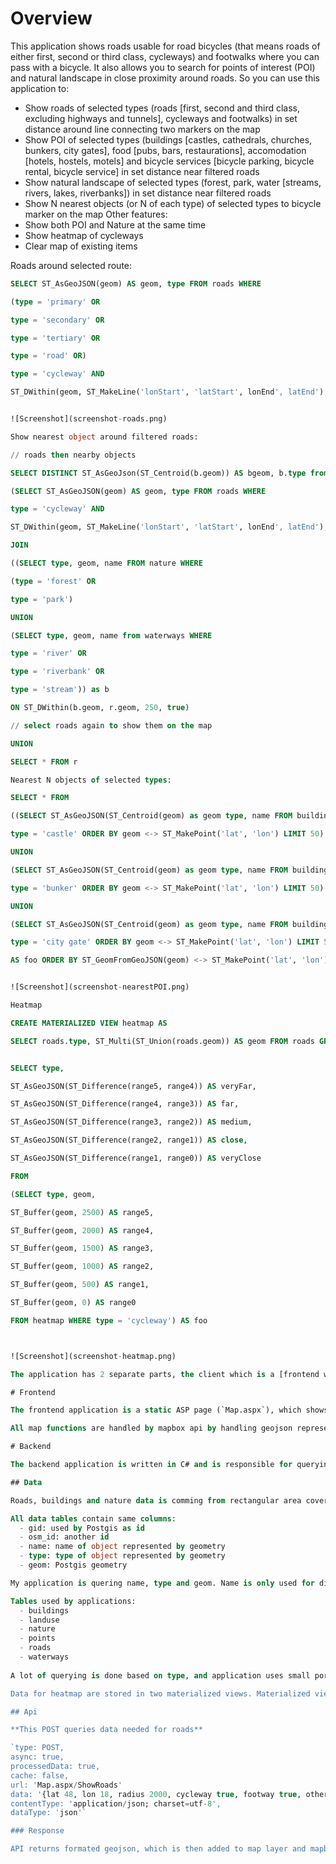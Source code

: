 # Overview

This application shows roads usable for road bicycles (that means roads of either first, second or third class, cycleways) and footwalks where you can pass with a bicycle. It also allows you to search for points of interest (POI) and natural landscape in close proximity around roads. So you can use this application to:

- Show roads of selected types (roads [first, second and third class, excluding highways and tunnels], cycleways and footwalks) in set distance around line connecting two markers on the map
- Show POI of selected types (buildings [castles, cathedrals, churches, bunkers, city gates], food [pubs, bars, restaurations], accomodation [hotels, hostels, motels] and bicycle services [bicycle parking, bicycle rental, bicycle service] in set distance near filtered roads
- Show natural landscape of selected types (forest, park, water [streams, rivers, lakes, riverbanks]) in set distance near filtered roads
- Show N nearest objects (or N of each type) of selected types to bicycle marker on the map
Other features:
- Show both POI and Nature at the same time
- Show heatmap of cycleways
- Clear map of existing items

Roads around selected route:
```SQL
SELECT ST_AsGeoJSON(geom) AS geom, type FROM roads WHERE

(type = 'primary' OR

type = 'secondary' OR

type = 'tertiary' OR

type = 'road' OR)

type = 'cycleway' AND

ST_DWithin(geom, ST_MakeLine('lonStart', 'latStart', lonEnd', latEnd'), 2000, true)```


![Screenshot](screenshot-roads.png)

Show nearest object around filtered roads:

// roads then nearby objects

SELECT DISTINCT ST_AsGeoJson(ST_Centroid(b.geom)) AS bgeom, b.type from

(SELECT ST_AsGeoJSON(geom) AS geom, type FROM roads WHERE

type = 'cycleway' AND

ST_DWithin(geom, ST_MakeLine('lonStart', 'latStart', lonEnd', latEnd'), 2000, true)) AS r

JOIN

((SELECT type, geom, name FROM nature WHERE

(type = 'forest' OR

type = 'park')

UNION

(SELECT type, geom, name from waterways WHERE

type = 'river' OR

type = 'riverbank' OR

type = 'stream')) as b

ON ST_DWithin(b.geom, r.geom, 250, true)

// select roads again to show them on the map

UNION

SELECT * FROM r

Nearest N objects of selected types:

SELECT * FROM

((SELECT ST_AsGeoJSON(ST_Centroid(geom) as geom type, name FROM buildings WHERE

type = 'castle' ORDER BY geom <-> ST_MakePoint('lat', 'lon') LIMIT 50)

UNION

(SELECT ST_AsGeoJSON(ST_Centroid(geom) as geom type, name FROM buildings WHERE

type = 'bunker' ORDER BY geom <-> ST_MakePoint('lat', 'lon') LIMIT 50)

UNION

(SELECT ST_AsGeoJSON(ST_Centroid(geom) as geom type, name FROM buildings WHERE

type = 'city gate' ORDER BY geom <-> ST_MakePoint('lat', 'lon') LIMIT 50))

AS foo ORDER BY ST_GeomFromGeoJSON(geom) <-> ST_MakePoint('lat', 'lon') LIMIT 50


![Screenshot](screenshot-nearestPOI.png)

Heatmap

CREATE MATERIALIZED VIEW heatmap AS

SELECT roads.type, ST_Multi(ST_Union(roads.geom)) AS geom FROM roads GROUP BY roads.type


SELECT type,

ST_AsGeoJSON(ST_Difference(range5, range4)) AS veryFar,

ST_AsGeoJSON(ST_Difference(range4, range3)) AS far,

ST_AsGeoJSON(ST_Difference(range3, range2)) AS medium,

ST_AsGeoJSON(ST_Difference(range2, range1)) AS close,

ST_AsGeoJSON(ST_Difference(range1, range0)) AS veryClose

FROM

(SELECT type, geom,

ST_Buffer(geom, 2500) AS range5,

ST_Buffer(geom, 2000) AS range4,

ST_Buffer(geom, 1500) AS range3,

ST_Buffer(geom, 1000) AS range2,

ST_Buffer(geom, 500) AS range1,

ST_Buffer(geom, 0) AS range0

FROM heatmap WHERE type = 'cycleway') AS foo



![Screenshot](screenshot-heatmap.png)

The application has 2 separate parts, the client which is a [frontend web application](#frontend) using mapbox API and mapbox.js and the [backend application](#backend) written in [ASP.NET](https://www.asp.net/), with data provided by PostGIS extension of Postgres. The frontend application communicates with backend using a [REST API](#api).

# Frontend

The frontend application is a static ASP page (`Map.aspx`), which shows a mapbox.js widget. It is displaying roads, buildings and natural landscape. Colors used for this objects are selected to be intuitive (dark green for forests, dark blue for water covered areas), and since most of this colors are dark, map style is mapbox.light for better contrast. This map already contains all roads and streets drawn with white color, so application is not drawing whole road net, only selected types to highlight them.

All map functions are handled by mapbox api by handling geojson representing what application needs to show. This geojson is provided by backend. Only frontent functionality is moving markers around the map and gathering input trough the form on the left side. Form is separated to logic subparts by highliting groups of elemenents required for each type of query. For form styles is used [Bootstrap](https://getbootstrap.com/).

# Backend

The backend application is written in C# and is responsible for querying geo data, formatting the geojson and data for the sidebar panel.

## Data

Roads, buildings and nature data is comming from rectangular area covering aproximately Bratislava district from Open Street Maps. Compressed, this was more than 1.2GB and the webpage does not allow to download more. Standard tool for importing osm data to Postres, 'osm2pgsl' is not up to date for Windows. Some functions have changed names inn newest version of Postgis, so this tool is trying to use non existing functions. For this reason, I used QGis, opensource application for drawing GIS maps. This application allows importing of osm data and saving them as Shapefile, which can be imported to Postgres with Postgis plugin.

All data tables contain same columns: 
  - gid: used by Postgis as id
  - osm_id: another id
  - name: name of object represented by geometry
  - type: type of object represented by geometry
  - geom: Postgis geometry

My application is quering name, type and geom. Name is only used for display purposes. Filtering is performed on type and geom, so I created index on type for each table. Geom cannot be indexed, because it is too large.

Tables used by applications:
  - buildings
  - landuse
  - nature
  - points
  - roads
  - waterways
  
A lot of querying is done based on type, and application uses small portion of types. For this reason, I tried view and later materialized view from types which are used by application. Neither option increased performance, because indexing already did it's job. Some queries are using geometry transformed by some PostGis function, but again, index coul not be created because geometries are too large to be indexed.

Data for heatmap are stored in two materialized views. Materialized view stores result of a query and is updated only on update call. After the modification of road data this view needs to be recalculated. One view stores multiline geometry, where all cycleways are connected to one. Second view stores polygons representing areas in 5 different distance ranges from the road. Each range is collored by different color on the map.

## Api

**This POST queries data needed for roads**

`type: POST,
async: true,
processedData: true,
cache: false,
url: 'Map.aspx/ShowRoads'
data: '{lat 48, lon 18, radius 2000, cycleway true, footway true, other false}'
contentType: 'application/json; charset=utf-8',
dataType: 'json'`

### Response

API returns formated geojson, which is then added to map layer and mapbox api shows objects represented by this geojson.
